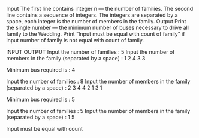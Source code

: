 Input
The first line contains integer n — the number of families.
The second line contains a sequence of integers. The integers are separated by a space, each
integer is the number of members in the family.
Output
Print the single number — the minimum number of buses necessary to drive all family to the
Wedding.
Print “Input must be equal with count of family” if input number of family is not equal with count
of family.

INPUT OUTPUT
Input the number of families : 5
Input the number of members in the family
(separated by a space) : 1 2 4 3 3

Minimum bus required is : 4

Input the number of families : 8
Input the number of members in the family
(separated by a space) : 2 3 4 4 2 1 3 1

Minimum bus required is : 5

Input the number of families : 5
Input the number of members in the family
(separated by a space) : 1 5

Input must be equal with count

